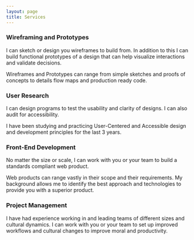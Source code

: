 ```yaml
---
layout: page
title: Services
---
```


<div class="services">
    <h3>Wireframing and Prototypes</h3>
    <p>
      I can sketch or design you wireframes to build from. In addition to this I can build functional prototypes of a design that can help visualize interactions and validate decisions. 
    </p> 
    <p>Wireframes and Prototypes can range from simple sketches and proofs of concepts to details flow maps and production ready code.</p>
    <h3>User Research</h3>
    <p>I can design programs to test the usability and clarity of designs. I can also audit for accessibility.</p>
    <p>I have been studying and practicing User-Centered and Accessible design and development principles for the last 3 years.</p>
</div>

<div class="services">
    <h3>Front-End Development</h3>
    <p>No matter the size or scale, I can work with you or your team to build a standards compliant web product.
    </p> 
    <p>Web products can range vastly in their scope and their requirements. My background allows me to identify the best approach and technologies to provide you with a superior product.</p>
    <h3>Project Management</h3>
    <p>I have had experience working in and leading teams of different sizes and cultural dynamics. I can work with you or your team to set up improved workflows and cultural changes to improve moral and productivity.</p>
</div>